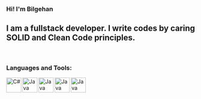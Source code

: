 ### Hi! I'm Bilgehan

## I am a fullstack developer. I write codes by caring SOLID and Clean Code principles.

<br />

### Languages and Tools:

[<img align="left" alt="C#" width="40px" src="https://raw.githubusercontent.com/jmnote/z-icons/master/svg/csharp.svg" />][csharp]
[<img align="left" alt="Java" width="40px" src="https://raw.githubusercontent.com/jmnote/z-icons/master/svg/java.svg" />][java]
[<img align="left" alt="Java" width="40px" src="https://raw.githubusercontent.com/jmnote/z-icons/master/svg/javascript.svg" />][JavaScript]
[<img align="left" alt="Java" width="40px" src="https://media-exp3.licdn.com/dms/image/C560BAQHrj3Yt60-jig/company-logo_200_200/0/1549608657591?e=2159024400&v=beta&t=ltobpt_uHiLWEELVhQGvTJIsLRhPlovP_8cgAhzhJ_Y" />][postgre]
[<img align="left" alt="Java" width="40px" src="https://www.svgrepo.com/show/303229/microsoft-sql-server-logo.svg" />][mssql]

<br />
<br />


[csharp]: https://en.wikipedia.org/wiki/C_Sharp_(programming_language)
[java]: https://en.wikipedia.org/wiki/Java_(programming_language)
[JavaScript]: https://en.wikipedia.org/wiki/JavaScript
[postgre]: https://en.wikipedia.org/wiki/PostgreSQL
[mssql]: https://en.wikipedia.org/wiki/Microsoft_SQL_Server
